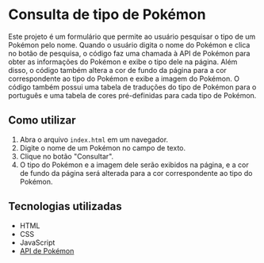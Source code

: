 # Consulta de tipo de Pokémon

Este projeto é um formulário que permite ao usuário pesquisar o tipo de um Pokémon pelo nome. Quando o usuário digita o nome do Pokémon e clica no botão de pesquisa, o código faz uma chamada à API de Pokémon para obter as informações do Pokémon e exibe o tipo dele na página. Além disso, o código também altera a cor de fundo da página para a cor correspondente ao tipo do Pokémon e exibe a imagem do Pokémon. O código também possui uma tabela de traduções do tipo de Pokémon para o português e uma tabela de cores pré-definidas para cada tipo de Pokémon.

## Como utilizar

1. Abra o arquivo `index.html` em um navegador.
2. Digite o nome de um Pokémon no campo de texto.
3. Clique no botão "Consultar".
4. O tipo do Pokémon e a imagem dele serão exibidos na página, e a cor de fundo da página será alterada para a cor correspondente ao tipo do Pokémon.

## Tecnologias utilizadas

- HTML
- CSS
- JavaScript
- [API de Pokémon](https://pokeapi.co/)
